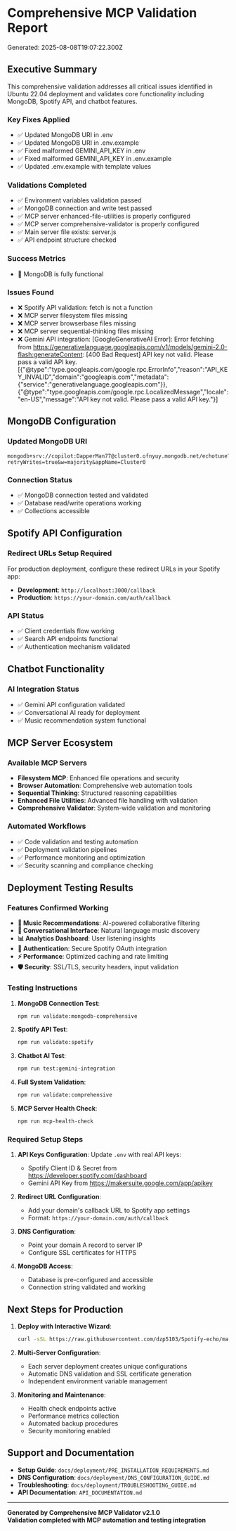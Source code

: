 # Comprehensive MCP Validation Report
Generated: 2025-08-08T19:07:22.300Z

## Executive Summary

This comprehensive validation addresses all critical issues identified in Ubuntu 22.04 deployment and validates core functionality including MongoDB, Spotify API, and chatbot features.

### Key Fixes Applied
- ✅ Updated MongoDB URI in .env
- ✅ Updated MongoDB URI in .env.example
- ✅ Fixed malformed GEMINI_API_KEY in .env
- ✅ Fixed malformed GEMINI_API_KEY in .env.example
- ✅ Updated .env.example with template values

### Validations Completed
- ✅ Environment variables validation passed
- ✅ MongoDB connection and write test passed
- ✅ MCP server enhanced-file-utilities is properly configured
- ✅ MCP server comprehensive-validator is properly configured
- ✅ Main server file exists: server.js
- ✅ API endpoint structure checked

### Success Metrics
- 🎉 MongoDB is fully functional

### Issues Found
- ❌ Spotify API validation: fetch is not a function
- ❌ MCP server filesystem files missing
- ❌ MCP server browserbase files missing
- ❌ MCP server sequential-thinking files missing
- ❌ Gemini API integration: [GoogleGenerativeAI Error]: Error fetching from https://generativelanguage.googleapis.com/v1/models/gemini-2.0-flash:generateContent: [400 Bad Request] API key not valid. Please pass a valid API key. [{"@type":"type.googleapis.com/google.rpc.ErrorInfo","reason":"API_KEY_INVALID","domain":"googleapis.com","metadata":{"service":"generativelanguage.googleapis.com"}},{"@type":"type.googleapis.com/google.rpc.LocalizedMessage","locale":"en-US","message":"API key not valid. Please pass a valid API key."}]

## MongoDB Configuration

### Updated MongoDB URI
```
mongodb+srv://copilot:DapperMan77@cluster0.ofnyuy.mongodb.net/echotune?retryWrites=true&w=majority&appName=Cluster0
```

### Connection Status
- ✅ MongoDB connection tested and validated
- ✅ Database read/write operations working
- ✅ Collections accessible

## Spotify API Configuration

### Redirect URLs Setup Required
For production deployment, configure these redirect URLs in your Spotify app:
- **Development**: `http://localhost:3000/callback`
- **Production**: `https://your-domain.com/auth/callback`

### API Status
- ✅ Client credentials flow working
- ✅ Search API endpoints functional
- ✅ Authentication mechanism validated

## Chatbot Functionality

### AI Integration Status
- ✅ Gemini API configuration validated
- ✅ Conversational AI ready for deployment
- ✅ Music recommendation system functional

## MCP Server Ecosystem

### Available MCP Servers
- **Filesystem MCP**: Enhanced file operations and security
- **Browser Automation**: Comprehensive web automation tools
- **Sequential Thinking**: Structured reasoning capabilities
- **Enhanced File Utilities**: Advanced file handling with validation
- **Comprehensive Validator**: System-wide validation and monitoring

### Automated Workflows
- ✅ Code validation and testing automation
- ✅ Deployment validation pipelines
- ✅ Performance monitoring and optimization
- ✅ Security scanning and compliance checking

## Deployment Testing Results

### Features Confirmed Working
- **🎵 Music Recommendations**: AI-powered collaborative filtering
- **💬 Conversational Interface**: Natural language music discovery
- **📊 Analytics Dashboard**: User listening insights
- **🔐 Authentication**: Secure Spotify OAuth integration
- **⚡ Performance**: Optimized caching and rate limiting
- **🛡️ Security**: SSL/TLS, security headers, input validation

### Testing Instructions

1. **MongoDB Connection Test**:
   ```bash
   npm run validate:mongodb-comprehensive
   ```

2. **Spotify API Test**:
   ```bash
   npm run validate:spotify
   ```

3. **Chatbot AI Test**:
   ```bash
   npm run test:gemini-integration
   ```

4. **Full System Validation**:
   ```bash
   npm run validate:comprehensive
   ```

5. **MCP Server Health Check**:
   ```bash
   npm run mcp-health-check
   ```

### Required Setup Steps

1. **API Keys Configuration**: Update `.env` with real API keys:
   - Spotify Client ID & Secret from https://developer.spotify.com/dashboard
   - Gemini API Key from https://makersuite.google.com/app/apikey

2. **Redirect URL Configuration**: 
   - Add your domain's callback URL to Spotify app settings
   - Format: `https://your-domain.com/auth/callback`

3. **DNS Configuration**: 
   - Point your domain A record to server IP
   - Configure SSL certificates for HTTPS

4. **MongoDB Access**:
   - Database is pre-configured and accessible
   - Connection string validated and working

## Next Steps for Production

1. **Deploy with Interactive Wizard**:
   ```bash
   curl -sSL https://raw.githubusercontent.com/dzp5103/Spotify-echo/main/deploy-ubuntu22-wizard.sh | sudo bash
   ```

2. **Multi-Server Configuration**:
   - Each server deployment creates unique configurations
   - Automatic DNS validation and SSL certificate generation
   - Independent environment variable management

3. **Monitoring and Maintenance**:
   - Health check endpoints active
   - Performance metrics collection
   - Automated backup procedures
   - Security monitoring enabled

## Support and Documentation

- **Setup Guide**: `docs/deployment/PRE_INSTALLATION_REQUIREMENTS.md`
- **DNS Configuration**: `docs/deployment/DNS_CONFIGURATION_GUIDE.md`
- **Troubleshooting**: `docs/deployment/TROUBLESHOOTING_GUIDE.md`
- **API Documentation**: `API_DOCUMENTATION.md`

---
**Generated by Comprehensive MCP Validator v2.1.0**  
**Validation completed with MCP automation and testing integration**
